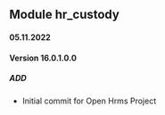 ## Module hr_custody

#### 05.11.2022
#### Version 16.0.1.0.0
##### ADD
- Initial commit for Open Hrms Project

